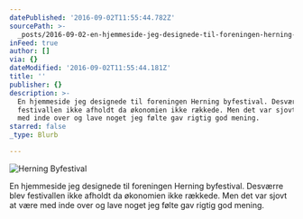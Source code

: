 ```yaml
---
datePublished: '2016-09-02T11:55:44.782Z'
sourcePath: >-
  _posts/2016-09-02-en-hjemmeside-jeg-designede-til-foreningen-herning-byfestiva.md
inFeed: true
author: []
via: {}
dateModified: '2016-09-02T11:55:44.181Z'
title: ''
publisher: {}
description: >-
  En hjemmeside jeg designede til foreningen Herning byfestival. Desværre blev
  festivallen ikke afholdt da økonomien ikke rækkede. Men det var sjovt at være
  med inde over og lave noget jeg følte gav rigtig god mening.
starred: false
_type: Blurb

---
```

![Herning Byfestival](https://the-grid-user-content.s3-us-west-2.amazonaws.com/3347a1f0-1f81-4901-8a52-23b497f0bd6e.png)

En hjemmeside jeg designede til foreningen Herning byfestival. Desværre blev festivallen ikke afholdt da økonomien ikke rækkede. Men det var sjovt at være med inde over og lave noget jeg følte gav rigtig god mening.